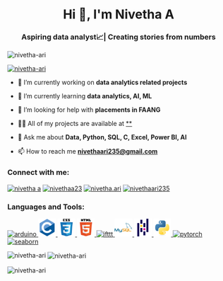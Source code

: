 <h1 align="center">Hi 👋, I'm Nivetha A</h1>
<h3 align="center">Aspiring data analyst📈| Creating stories from numbers</h3>

<p align="left"> <img src="https://komarev.com/ghpvc/?username=nivetha-ari&label=Profile%20views&color=0e75b6&style=flat" alt="nivetha-ari" /> </p>

<p align="left"> <a href="https://github.com/ryo-ma/github-profile-trophy"><img src="https://github-profile-trophy.vercel.app/?username=nivetha-ari" alt="nivetha-ari" /></a> </p>

- 🔭 I’m currently working on **data analytics related projects**

- 🌱 I’m currently learning **data analytics, AI, ML**

- 🤝 I’m looking for help with **placements in FAANG**

- 👨‍💻 All of my projects are available at [**](**)

- 💬 Ask me about **Data, Python, SQL, C, Excel, Power BI, AI**

- 📫 How to reach me **nivethaari235@gmail.com**

<h3 align="left">Connect with me:</h3>
<p align="left">
<a href="https://linkedin.com/in/nivetha a" target="blank"><img align="center" src="https://raw.githubusercontent.com/rahuldkjain/github-profile-readme-generator/master/src/images/icons/Social/linked-in-alt.svg" alt="nivetha a" height="30" width="40" /></a>
<a href="https://kaggle.com/nivethaa23" target="blank"><img align="center" src="https://raw.githubusercontent.com/rahuldkjain/github-profile-readme-generator/master/src/images/icons/Social/kaggle.svg" alt="nivethaa23" height="30" width="40" /></a>
<a href="https://instagram.com/nivetha.ari" target="blank"><img align="center" src="https://raw.githubusercontent.com/rahuldkjain/github-profile-readme-generator/master/src/images/icons/Social/instagram.svg" alt="nivetha.ari" height="30" width="40" /></a>
<a href="https://www.leetcode.com/nivethaari235" target="blank"><img align="center" src="https://raw.githubusercontent.com/rahuldkjain/github-profile-readme-generator/master/src/images/icons/Social/leet-code.svg" alt="nivethaari235" height="30" width="40" /></a>
</p>

<h3 align="left">Languages and Tools:</h3>
<p align="left"> <a href="https://www.arduino.cc/" target="_blank" rel="noreferrer"> <img src="https://cdn.worldvectorlogo.com/logos/arduino-1.svg" alt="arduino" width="40" height="40"/> </a> <a href="https://www.cprogramming.com/" target="_blank" rel="noreferrer"> <img src="https://raw.githubusercontent.com/devicons/devicon/master/icons/c/c-original.svg" alt="c" width="40" height="40"/> </a> <a href="https://www.w3schools.com/css/" target="_blank" rel="noreferrer"> <img src="https://raw.githubusercontent.com/devicons/devicon/master/icons/css3/css3-original-wordmark.svg" alt="css3" width="40" height="40"/> </a> <a href="https://www.w3.org/html/" target="_blank" rel="noreferrer"> <img src="https://raw.githubusercontent.com/devicons/devicon/master/icons/html5/html5-original-wordmark.svg" alt="html5" width="40" height="40"/> </a> <a href="https://ifttt.com/" target="_blank" rel="noreferrer"> <img src="https://www.vectorlogo.zone/logos/ifttt/ifttt-ar21.svg" alt="ifttt" width="40" height="40"/> </a> <a href="https://www.mysql.com/" target="_blank" rel="noreferrer"> <img src="https://raw.githubusercontent.com/devicons/devicon/master/icons/mysql/mysql-original-wordmark.svg" alt="mysql" width="40" height="40"/> </a> <a href="https://pandas.pydata.org/" target="_blank" rel="noreferrer"> <img src="https://raw.githubusercontent.com/devicons/devicon/2ae2a900d2f041da66e950e4d48052658d850630/icons/pandas/pandas-original.svg" alt="pandas" width="40" height="40"/> </a> <a href="https://www.python.org" target="_blank" rel="noreferrer"> <img src="https://raw.githubusercontent.com/devicons/devicon/master/icons/python/python-original.svg" alt="python" width="40" height="40"/> </a> <a href="https://pytorch.org/" target="_blank" rel="noreferrer"> <img src="https://www.vectorlogo.zone/logos/pytorch/pytorch-icon.svg" alt="pytorch" width="40" height="40"/> </a> <a href="https://seaborn.pydata.org/" target="_blank" rel="noreferrer"> <img src="https://seaborn.pydata.org/_images/logo-mark-lightbg.svg" alt="seaborn" width="40" height="40"/> </a> </p>

<p><img align="left" src="https://github-readme-stats.vercel.app/api/top-langs?username=nivetha-ari&show_icons=true&locale=en&layout=compact" alt="nivetha-ari" /></p>

<p>&nbsp;<img align="center" src="https://github-readme-stats.vercel.app/api?username=nivetha-ari&show_icons=true&locale=en" alt="nivetha-ari" /></p>

<p><img align="center" src="https://github-readme-streak-stats.herokuapp.com/?user=nivetha-ari&" alt="nivetha-ari" /></p>
